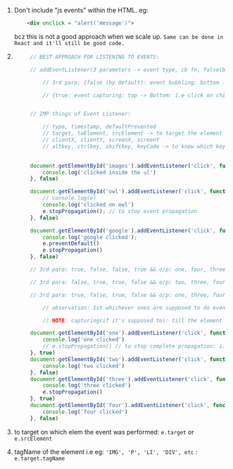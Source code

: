 1. Don't include "js events" within the HTML.
    eg:
    ```` html
        <div onclick = "alert('message')">
    ````
    bcz this is not a good approach when we scale up. `Same can be done in React and it'll still be good code.`

2. ``` javascript 
        // BEST APPROACH FOR LISTENING TO EVENTS:

        // addEventListener(3 parameters -> event type, cb fn, false(by default))

            // 3rd para: {false (by default): event bubbling: bottom -> top: i.e click on child: behavior of event listener on child -> then on parent -> it propagates upward},

            // {true: event capturing: top -> Bottom: i.e click on child -> 1st operation of event listener on top most parent then it proceeds downwards}


        // IMP things of Event Listener:

            // type, timestamp, defaultPrevented
            // target, toElement, srcElement -> to target the element on which event was performed, currentTarget,
            // clientX, clientY, screenX, screenY
            // altkey, ctrlkey, shiftkey, keyCode -> to know which key is pressed

    
        document.getElementById('images').addEventListener('click', function(e) {
            console.log('clicked inside the ul')
        }, false)

        document.getElementById('owl').addEventListener('click', function(e) {
            // console.log(e)
            console.log('clicked on owl')
            e.stopPropagation(); // to stop event propagation 
        }, false)

        document.getElementById('google').addEventListener('click', function(e) {
            console.log('google clicked');
            e.preventDefault()
            e.stopPropagation()
        }, false)

        // 3rd para: true, false, false, true && o/p: one, four, three, two

        // 3rd para: false, true, true, false && o/p: two, three, four, one

        // 3rd para: true, false, true, false && o/p: one, three, four, two

            // observation: 1st whichever ones are supposed to do event capturing && then ones which are supposed to do event bubbling, both in their supposed order.

            // NOTE: capturing(if it's supposed to): till the element you clicked onto: not further than that && bubbling(if it's supposed to) from that element you clicked onto, not below than that.

        document.getElementById('one').addEventListener('click', function(e) {
            console.log('one clicked')
            // e.stopPropagation() // to stop complete propagation: i.e no more capturing OR bubbling 
        }, true)
        document.getElementById('two').addEventListener('click', function(e) {
            console.log('two clicked')
        }, false)
        document.getElementById('three').addEventListener('click', function(e) {
            console.log('three clicked')
            e.stopPropagation() 
        }, true)
        document.getElementById('four').addEventListener('click', function(e) {
            console.log('four clicked')
        }, false)
    ```

3. to target on which elem the event was performed: `e.target` or `e.srcElement`

4. tagName of the element i.e eg: `'IMG', 'P', 'LI', 'DIV', etc` : `e.target.tagName`
